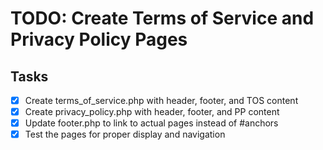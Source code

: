 # TODO: Create Terms of Service and Privacy Policy Pages

## Tasks
- [x] Create terms_of_service.php with header, footer, and TOS content
- [x] Create privacy_policy.php with header, footer, and PP content
- [x] Update footer.php to link to actual pages instead of #anchors
- [x] Test the pages for proper display and navigation
